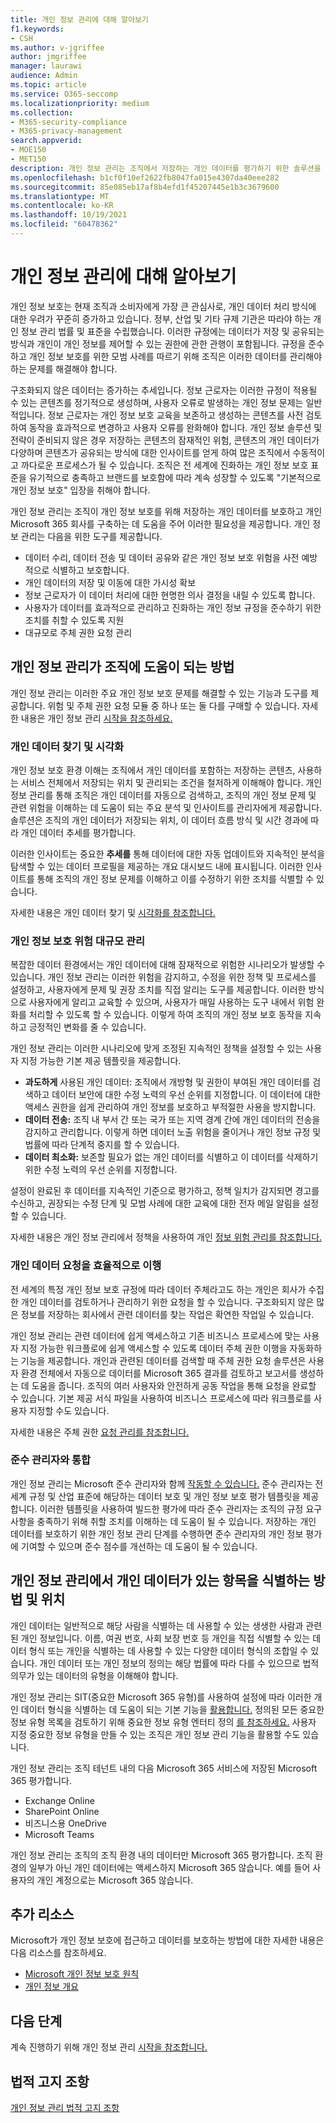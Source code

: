 ```yaml
---
title: 개인 정보 관리에 대해 알아보기
f1.keywords:
- CSH
ms.author: v-jgriffee
author: jmgriffee
manager: laurawi
audience: Admin
ms.topic: article
ms.service: O365-seccomp
ms.localizationpriority: medium
ms.collection:
- M365-security-compliance
- M365-privacy-management
search.appverid:
- MOE150
- MET150
description: 개인 정보 관리는 조직에서 저장하는 개인 데이터를 평가하기 위한 솔루션을 Microsoft 365 개인 정보 위험을 식별하고 수정하는 데 도움이 됩니다.
ms.openlocfilehash: b1cf0f10ef2622fb8047fa015e4307da40eee282
ms.sourcegitcommit: 85e085eb17af8b4efd1f45207445e1b3c3679600
ms.translationtype: MT
ms.contentlocale: ko-KR
ms.lasthandoff: 10/19/2021
ms.locfileid: "60478362"
---
```

# <a name="learn-about-privacy-management"></a>개인 정보 관리에 대해 알아보기

개인 정보 보호는 현재 조직과 소비자에게 가장 큰 관심사로, 개인 데이터 처리 방식에 대한 우려가 꾸준히 증가하고 있습니다. 정부, 산업 및 기타 규제 기관은 따라야 하는 개인 정보 관리 법률 및 표준을 수립했습니다. 이러한 규정에는 데이터가 저장 및 공유되는 방식과 개인이 개인 정보를 제어할 수 있는 권한에 관한 관행이 포함됩니다. 규정을 준수하고 개인 정보 보호를 위한 모범 사례를 따르기 위해 조직은 이러한 데이터를 관리해야 하는 문제를 해결해야 합니다.

구조화되지 않은 데이터는 증가하는 추세입니다. 정보 근로자는 이러한 규정이 적용될 수 있는 콘텐츠를 정기적으로 생성하며, 사용자 오류로 발생하는 개인 정보 문제는 일반적입니다. 정보 근로자는 개인 정보 보호 교육을 보존하고 생성하는 콘텐츠를 사전 검토하여 동작을 효과적으로 변경하고 사용자 오류를 완화해야 합니다. 개인 정보 솔루션 및 전략이 준비되지 않은 경우 저장하는 콘텐츠의 잠재적인 위험, 콘텐츠의 개인 데이터가 다양하며 콘텐츠가 공유되는 방식에 대한 인사이트를 얻게 하여 많은 조직에서 수동적이고 까다로운 프로세스가 될 수 있습니다. 조직은 전 세계에 진화하는 개인 정보 보호 표준을 유기적으로 충족하고 브랜드를 보호함에 따라 계속 성장할 수 있도록 "기본적으로 개인 정보 보호" 입장을 취해야 합니다.

개인 정보 관리는 조직이 개인 정보 보호를 위해 저장하는 개인 데이터를 보호하고 개인 Microsoft 365 회사를 구축하는 데 도움을 주어 이러한 필요성을 제공합니다. 개인 정보 관리는 다음을 위한 도구를 제공합니다.

- 데이터 수리, 데이터 전송 및 데이터 공유와 같은 개인 정보 보호 위험을 사전 예방적으로 식별하고 보호합니다.
- 개인 데이터의 저장 및 이동에 대한 가시성 확보
- 정보 근로자가 이 데이터 처리에 대한 현명한 의사 결정을 내릴 수 있도록 합니다.
- 사용자가 데이터를 효과적으로 관리하고 진화하는 개인 정보 규정을 준수하기 위한 조치를 취할 수 있도록 지원
- 대규모로 주체 권한 요청 관리

## <a name="how-privacy-management-helps-your-organization"></a>개인 정보 관리가 조직에 도움이 되는 방법

개인 정보 관리는 이러한 주요 개인 정보 보호 문제를 해결할 수 있는 기능과 도구를 제공합니다. 위험 및 주체 권한 요청 모듈 중 하나 또는 둘 다를 구매할 수 있습니다. 자세한 내용은 개인 정보 관리 [시작을 참조하세요.](privacy-management-setup.md)

### <a name="find-and-visualize-personal-data"></a>개인 데이터 찾기 및 시각화

개인 정보 보호 환경 이해는 조직에서 개인 데이터를 포함하는 저장하는 콘텐츠, 사용하는 서비스 전체에서 저장되는 위치 및 관리되는 조건을 철저하게 이해해야 합니다. 개인 정보 관리를 통해 조직은 개인 데이터를 자동으로 검색하고, 조직의 개인 정보 문제 및 관련 위험을 이해하는 데 도움이 되는 주요 분석 및 인사이트를 관리자에게 제공합니다. 솔루션은 조직의 개인 데이터가 저장되는 위치, 이 데이터 흐름 방식 및 시간 경과에 따라 개인 데이터 추세를 평가합니다.

이러한 인사이트는 중요한 **추세를** 통해 데이터에 대한 자동 업데이트와 지속적인 분석을 탐색할 수 있는 데이터 프로필을 제공하는 개요 대시보드 내에 표시됩니다. 이러한 인사이트를 통해 조직의 개인 정보 문제를 이해하고 이를 수정하기 위한 조치를 식별할 수 있습니다.

자세한 내용은 개인 데이터 찾기 및 [시각화를 참조합니다.](privacy-management-data-profile.md)

### <a name="manage-privacy-risks-at-scale"></a>개인 정보 보호 위험 대규모 관리

복잡한 데이터 환경에서는 개인 데이터에 대해 잠재적으로 위험한 시나리오가 발생할 수 있습니다. 개인 정보 관리는 이러한 위험을 감지하고, 수정을 위한 정책 및 프로세스를 설정하고, 사용자에게 문제 및 권장 조치를 직접 알리는 도구를 제공합니다. 이러한 방식으로 사용자에게 알리고 교육할 수 있으며, 사용자가 매일 사용하는 도구 내에서 위험 완화를 처리할 수 있도록 할 수 있습니다. 이렇게 하여 조직의 개인 정보 보호 동작을 지속하고 긍정적인 변화를 줄 수 있습니다.

개인 정보 관리는 이러한 시나리오에 맞게 조정된 지속적인 정책을 설정할 수 있는 사용자 지정 가능한 기본 제공 템플릿을 제공합니다.

- **과도하게** 사용된 개인 데이터: 조직에서 개방형 및 권한이 부여된 개인 데이터를 검색하고 데이터 보안에 대한 수정 노력의 우선 순위를 지정합니다. 이 데이터에 대한 액세스 권한을 쉽게 관리하여 개인 정보를 보호하고 부적절한 사용을 방지합니다.
- **데이터 전송:** 조직 내 부서 간 또는 국가 또는 지역 경계 간에 개인 데이터의 전송을 감지하고 관리합니다. 이렇게 하면 데이터 노출 위험을 줄이거나 개인 정보 규정 및 법률에 따라 단계적 중지를 할 수 있습니다.
- **데이터 최소화:** 보존할 필요가 없는 개인 데이터를 식별하고 이 데이터를 삭제하기 위한 수정 노력의 우선 순위를 지정합니다.

설정이 완료된 후 데이터를 지속적인 기준으로 평가하고, 정책 일치가 감지되면 경고를 수신하고, 권장되는 수정 단계 및 모범 사례에 대한 교육에 대한 전자 메일 알림을 설정할 수 있습니다.

자세한 내용은 개인 정보 관리에서 정책을 사용하여 개인 [정보 위험 관리를 참조합니다.](privacy-management-policies.md)

### <a name="efficiently-fulfill-personal-data-requests"></a>개인 데이터 요청을 효율적으로 이행

전 세계의 특정 개인 정보 보호 규정에 따라 데이터  주체라고도 하는 개인은 회사가 수집한 개인 데이터를 검토하거나 관리하기 위한 요청을 할 수 있습니다. 구조화되지 않은 많은 정보를 저장하는 회사에서 관련 데이터를 찾는 작업은 확연한 작업일 수 있습니다.

개인 정보 관리는 관련 데이터에 쉽게 액세스하고 기존 비즈니스 프로세스에 맞는 사용자 지정 가능한 워크플로에 쉽게 액세스할 수 있도록 데이터 주체 권한 이행을 자동화하는 기능을 제공합니다. 개인과 관련된 데이터를 검색할 때 주체 권한 요청 솔루션은 사용자 환경 전체에서 자동으로 데이터를 Microsoft 365 결과를 검토하고 보고서를 생성하는 데 도움을 줍니다. 조직의 여러 사용자와 안전하게 공동 작업을 통해 요청을 완료할 수 있습니다. 기본 제공 서식 파일을 사용하여 비즈니스 프로세스에 따라 워크플로를 사용자 지정할 수도 있습니다.

자세한 내용은 주체 권한 [요청 관리를 참조합니다.](privacy-management-subject-rights-requests.md)

### <a name="integrate-with-compliance-manager"></a>준수 관리자와 통합

개인 정보 관리는 Microsoft 준수 관리자와 함께 [작동할 수 있습니다.](/microsoft-365/compliance/compliance-manager) 준수 관리자는 전 세계 규정 및 산업 표준에 해당하는 데이터 보호 및 개인 정보 보호 평가 템플릿을 제공합니다. 이러한 템플릿을 사용하여 빌드한 평가에 따라 준수 관리자는 조직의 규정 요구 사항을 충족하기 위해 취할 조치를 이해하는 데 도움이 될 수 있습니다. 저장하는 개인 데이터를 보호하기 위한 개인 정보 관리 단계를 수행하면 준수 관리자의 개인 정보 평가에 기여할 수 있으며 준수 점수를 개선하는 데 도움이 될 수 있습니다.

## <a name="how-and-where-privacy-management-identifies-items-with-personal-data"></a>개인 정보 관리에서 개인 데이터가 있는 항목을 식별하는 방법 및 위치

개인 데이터는 일반적으로 해당 사람을 식별하는 데 사용할 수 있는 생생한 사람과 관련된 개인 정보입니다. 이름, 여권 번호, 사회 보장 번호 등 개인을 직접 식별할 수 있는 데이터 형식 또는 개인을 식별하는 데 사용할 수 있는 다양한 데이터 형식의 조합일 수 있습니다. 개인 데이터 또는 개인 정보의 정의는 해당 법률에 따라 다를 수 있으므로 법적 의무가 있는 데이터의 유형을 이해해야 합니다.

개인 정보 관리는 SIT(중요한 Microsoft 365 유형)를 사용하여 설정에 따라 이러한 개인 데이터 형식을 식별하는 데 도움이 되는 기본 기능을 [활용합니다.](/microsoft-365/compliance/sensitive-information-type-learn-about) 정의된 모든 중요한 정보 유형 목록을 검토하기 위해 중요한 정보 유형 엔터티 정의 [를 참조하세요.](/microsoft-365/compliance/sensitive-information-type-entity-definitions) 사용자 지정 중요한 정보 유형을 만들 수 있는 조직은 개인 정보 관리 기능을 활용할 수도 있습니다.

개인 정보 관리는 조직 테넌트 내의 다음 Microsoft 365 서비스에 저장된 Microsoft 365 평가합니다.

- Exchange Online
- SharePoint Online
- 비즈니스용 OneDrive
- Microsoft Teams

개인 정보 관리는 조직의 조직 환경 내의 데이터만 Microsoft 365 평가합니다. 조직 환경의 일부가 아닌 개인 데이터에는 액세스하지 Microsoft 365 않습니다. 예를 들어 사용자의 개인 계정으로는 Microsoft 365 않습니다.

## <a name="more-resources"></a>추가 리소스

Microsoft가 개인 정보 보호에 접근하고 데이터를 보호하는 방법에 대한 자세한 내용은 다음 리소스를 참조하세요.

- [Microsoft 개인 정보 보호 원칙](https://www.microsoft.com/en-us/trust-center/privacy)
- [개인 정보 개요](/compliance/assurance/assurance-privacy)

## <a name="next-steps"></a>다음 단계

계속 진행하기 위해 개인 정보 관리 [시작을 참조합니다.](privacy-management-setup.md)

## <a name="legal-disclaimer"></a>법적 고지 조항

[개인 정보 관리 법적 고지 조항](privacy-management-disclaimer.md)
